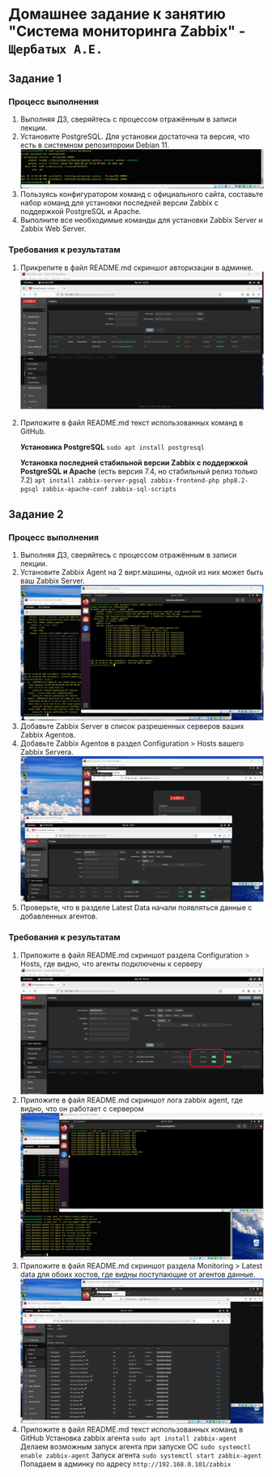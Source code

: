 # Домашнее задание к занятию "Система мониторинга Zabbix" - `Щербатых А.Е.`

## Задание 1

### Процесс выполнения
1. Выполняя ДЗ, сверяйтесь с процессом отражённым в записи лекции.
2. Установите PostgreSQL. Для установки достаточна та версия, что есть в системном репозитороии Debian 11.
   ![alt text](https://github.com/Anton-Shcherbatykh/FOPS-32_4/blob/main/img/%D0%97%D0%B0%D0%B4%D0%B0%D0%BD%D0%B8%D0%B5_1_2.jpg)
3. Пользуясь конфигуратором команд с официального сайта, составьте набор команд для установки последней версии Zabbix с поддержкой PostgreSQL и Apache.
4. Выполните все необходимые команды для установки Zabbix Server и Zabbix Web Server.

### Требования к результатам
1. Прикрепите в файл README.md скриншот авторизации в админке.
   ![alt text](https://github.com/Anton-Shcherbatykh/FOPS-32_4/blob/main/img/%D0%97%D0%B0%D0%B4%D0%B0%D0%BD%D0%B8%D0%B5_1_1.jpg)

2. Приложите в файл README.md текст использованных команд в GitHub.

   **Установика PostgreSQL** `sudo apt install postgresql`
   
   **Установка последней стабильной версии Zabbix с поддержкой PostgreSQL и Apache** (есть версия 7.4, но стабильный релиз только 7.2)
   `apt install zabbix-server-pgsql zabbix-frontend-php php8.2-pgsql zabbix-apache-conf zabbix-sql-scripts`


## Задание 2
### Процесс выполнения
1. Выполняя ДЗ, сверяйтесь с процессом отражённым в записи лекции.
2. Установите Zabbix Agent на 2 вирт.машины, одной из них может быть ваш Zabbix Server.
    ![alt text](https://github.com/Anton-Shcherbatykh/FOPS-32_4/blob/main/img/%D0%97%D0%B0%D0%B4%D0%B0%D0%BD%D0%B8%D0%B5_2_2.jpg)
3. Добавьте Zabbix Server в список разрешенных серверов ваших Zabbix Agentов.
4. Добавьте Zabbix Agentов в раздел Configuration > Hosts вашего Zabbix Servera.
    ![alt text](https://github.com/Anton-Shcherbatykh/FOPS-32_4/blob/main/img/%D0%97%D0%B0%D0%B4%D0%B0%D0%BD%D0%B8%D0%B5_2_3.jpg)
5. Проверьте, что в разделе Latest Data начали появляться данные с добавленных агентов.
  
### Требования к результатам
1. Приложите в файл README.md скриншот раздела Configuration > Hosts, где видно, что агенты подключены к серверу
    ![alt text](https://github.com/Anton-Shcherbatykh/FOPS-32_4/blob/main/img/%D0%97%D0%B0%D0%B4%D0%B0%D0%BD%D0%B8%D0%B5_2_5_2.jpg)
2. Приложите в файл README.md скриншот лога zabbix agent, где видно, что он работает с сервером
   ![alt text](https://github.com/Anton-Shcherbatykh/FOPS-32_4/blob/main/img/%D0%97%D0%B0%D0%B4%D0%B0%D0%BD%D0%B8%D0%B5_2_5_1.jpg)
3. Приложите в файл README.md скриншот раздела Monitoring > Latest data для обоих хостов, где видны поступающие от агентов данные.
    ![alt text](https://github.com/Anton-Shcherbatykh/FOPS-32_4/blob/main/img/%D0%97%D0%B0%D0%B4%D0%B0%D0%BD%D0%B8%D0%B5_2_5.jpg)
4. Приложите в файл README.md текст использованных команд в GitHub
      Установка zabbix агента `sudo apt install zabbix-agent`
      Делаем возможным запуск агента при запуске ОС `sudo systemctl enable zabbix-agent`
      Запуск агента `sudo systemctl start zabbix-agent`
      Попадаем в админку по адресу `http://192.168.0.101/zabbix`
